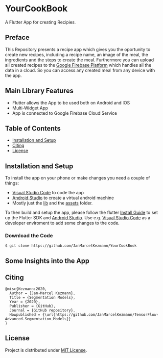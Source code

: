 # YourCookBook

A Flutter App for creating Recipies.

## Preface

<p>This Repository presents a recipe app which gives you the oportunity to create new recipes, including a recipe name, an image of the meal, the ingredients and the steps to create the meal. Furthermore you can upload all created recipes to the <a href="https://firebase.google.com">Google Firebase Platform</a> which handles all the data in a cloud. So you can access any created meal from any device with the app.</p>

## Main Library Features
 - Flutter allows the App to be used both on Android and IOS
 - Multi-Widget App
 - App is connected to Google Firebase Cloud Service
 
## Table of Contents

 - [Installation and Setup](#installation-and-setup)
 - [Citing](#citing)
 - [License](#license)
 
 
## Installation and Setup

To install the app on your phone or make changes you need a couple of things:
 - <a href="">Visual Studio Code</a> to code the app
 - <a href="">Android Studio</a> to create a virtual android machine
 - Mostly just the <a href="https://github.com/JanMarcelKezmann/YourCookBook/tree/master/lib">lib</a> and the <a href="https://github.com/JanMarcelKezmann/YourCookBook/tree/master/assets">assets</a> folder.
  
<p>To then build and setup the app, please follow the flutter <a href="https://flutter.dev/docs/get-started/install">Install Guide</a> to set up the Flutter SDK and <a href="https://developer.android.com/studio">Android Studio</a>. Use e.g. <a href="https://code.visualstudio.com/download">Visual Studio Code</a> as a developer enviroment to add some changes to the code.</p>

### Download the Code

    $ git clone https://github.com/JanMarcelKezmann/YourCookBook
    
## Some Insights into the App



## Citing

    @misc{Kezmann:2020,
      Author = {Jan-Marcel Kezmann},
      Title = {Segmentation Models},
      Year = {2020},
      Publisher = {GitHub},
      Journal = {GitHub repository},
      Howpublished = {\url{https://github.com/JanMarcelKezmann/TensorFlow-Advanced-Segmentation_Models}}
    }

## License

Project is distributed under <a href="https://github.com/JanMarcelKezmann/YourCookBook/blob/master/LICENSE">MIT License</a>.
